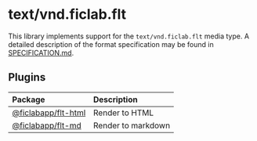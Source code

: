 text/vnd.ficlab.flt
===================

This library implements support for the `text/vnd.ficlab.flt` media type. A
detailed description of the format specification may be found in
[SPECIFICATION.md][1].

[1]: SPECIFICATION.md

## Plugins

| Package                  | Description        |
| :----------------------- | :----------------- |
| [@ficlabapp/flt-html][2] | Render to HTML     |
| [@ficlabapp/flt-md][3]   | Render to markdown |

[2]: https://github.com/ficlabapp/flt-html
[3]: https://github.com/ficlabapp/flt-md
